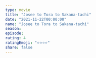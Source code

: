 ```yaml
--- 
type: movie 
title: "Josee to Tora to Sakana-tachi" 
date: "2021-11-22T00:00:00" 
name: "Josee to Tora to Sakana-tachi" 
season: 
episode: 
rating: 4 
ratingEmoji: "⭐️⭐️⭐️⭐️" 
share: false 
---
```

